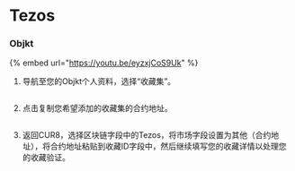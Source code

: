 # Tezos

### Objkt

{% embed url="https://youtu.be/eyzxjCoS9Uk" %}

1. 导航至您的Objkt个人资料，选择“收藏集”。

<figure><img src="../../.gitbook/assets/Screenshot 2024-08-29 at 14.06.04.png" alt=""><figcaption></figcaption></figure>

2. 点击复制您希望添加的收藏集的合约地址。

<figure><img src="../../.gitbook/assets/Screenshot 2024-08-29 at 14.12.20.png" alt=""><figcaption></figcaption></figure>

3. 返回CUR8，选择区块链字段中的Tezos，将市场字段设置为其他（合约地址），将合约地址粘贴到收藏ID字段中，然后继续填写您的收藏详情以处理您的收藏验证。

<figure><img src="../../.gitbook/assets/Screenshot 2025-01-31 at 10.33.52.png" alt=""><figcaption></figcaption></figure>